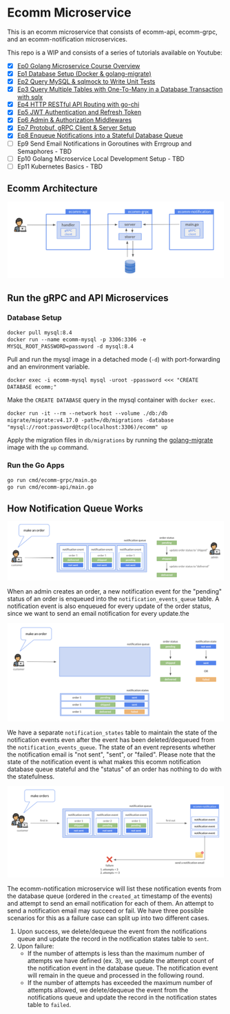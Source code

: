 # Ecomm Microservice

This is an ecomm microservice that consists of ecomm-api, ecomm-grpc, and an ecomm-notification microservices.

This repo is a WIP and consists of a series of tutorials available on Youtube:

- [x] [Ep0 Golang Microservice Course Overview](https://youtu.be/F3AAs5HvBR8)
- [x] [Ep1 Database Setup (Docker & golang-migrate)](https://youtu.be/EFNFtLRcJvw)
- [x] [Ep2 Query MySQL & sqlmock to Write Unit Tests](https://youtu.be/8Sp1lTXtzrQ)
- [x] [Ep3 Query Multiple Tables with One-To-Many in a Database Transaction with sqlx](https://youtu.be/qub5-VSplRI)
- [x] [Ep4 HTTP RESTful API Routing with go-chi](https://youtu.be/v0E6JkBry7I)
- [x] [Ep5 JWT Authentication and Refresh Token](https://youtu.be/HtsEaKuYY2o)
- [x] [Ep6 Admin & Authorization Middlewares](https://youtu.be/ygwF2gtjv18)
- [x] [Ep7 Protobuf, gRPC Client & Server Setup](https://youtu.be/D1a7ny_imUw)
- [x] [Ep8 Enqueue Notifications into a Stateful Database Queue](https://youtu.be/2wiLDfktPzA)
- [ ] Ep9 Send Email Notifications in Goroutines with Errgroup and Semaphores - TBD
- [ ] Ep10 Golang Microservice Local Development Setup - TBD
- [ ] Ep11 Kubernetes Basics - TBD

## Ecomm Architecture

![Ecomm Architecture](/assets/ecomm_architecture.jpg)

## Run the gRPC and API Microservices

### Database Setup
```
docker pull mysql:8.4
docker run --name ecomm-mysql -p 3306:3306 -e MYSQL_ROOT_PASSWORD=password -d mysql:8.4
```
Pull and run the mysql image in a detached mode (`-d`) with port-forwarding and an environment variable.
```
docker exec -i ecomm-mysql mysql -uroot -ppassword <<< "CREATE DATABASE ecomm;"
```
Make the `CREATE DATABASE` query in the mysql container with `docker exec`.
```
docker run -it --rm --network host --volume ./db:/db migrate/migrate:v4.17.0 -path=/db/migrations -database "mysql://root:password@tcp(localhost:3306)/ecomm" up
```
Apply the migration files in `db/migrations` by running the [golang-migrate](https://github.com/golang-migrate/migrate) image with the `up` command.

### Run the Go Apps
```
go run cmd/ecomm-grpc/main.go
go run cmd/ecomm-api/main.go
```

## How Notification Queue Works

![Notification Queue 1](/assets/ecomm-notification-1.jpg)

When an admin creates an order, a new notification event for the "pending" status of an order is enqueued into the `notification_events_queue` table. A notification event is also enqueued for every update of the order status, since we want to send an email notification for every update.the

![Notification Queue 2](/assets/ecomm-notification-2.jpg)

We have a separate `notification_states` table to maintain the state of the notification events even after the event has been deleted/dequeued from the `notification_events_queue`. The state of an event represents whether the notification email is "not sent", "sent", or "failed". Please note that the state of the notification event is what makes this ecomm notification database queue stateful and the "status" of an order has nothing to do with the statefulness.

![Notification Queue 3](/assets/ecomm-notification-3.jpg)

The ecomm-notification microservice will list these notification events from the database queue (ordered in the `created_at` timestamp of the events) and attempt to send an email notification for each of them. An attempt to send a notification email may succeed or fail. We have three possible scenarios for this as a failure case can split up into two different cases.

1. Upon success, we delete/dequeue the event from the notifications queue and update the record in the notification states table to `sent`.
2. Upon failure:
    - If the number of attempts is less than the maximum number of attempts we have defined (ex. 3), we update the attempt count of the notification event in the database queue. The notification event will remain in the queue and processed in the following round.
    - If the number of attempts has exceeded the maximum number of attempts allowed, we delete/dequeue the event from the notifications queue and update the record in the notification states table to `failed`.